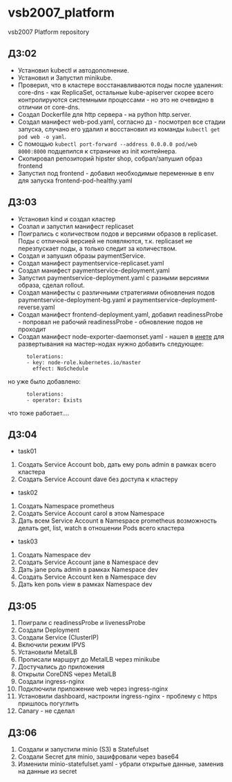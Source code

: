 # vsb2007_platform
vsb2007 Platform repository

## ДЗ:02
- Установил kubectl и автодополнение.
- Установил и Запустил minikube.
- Проверил, что в кластере восстанавливаются поды после удаления: core-dns - как ReplicaSet, остальные kube-apiserver
  скорее всего контролируются системными процессами - но это не очевидно в отличии от core-dns.
- Создал Dockerfile для http сервера - на python http.server.
- Создал манифест web-pod.yaml, согласно дз - посмотрел все стадии запуска, случано его удалил и восстановил из команды `kubectl get pod web -o yaml`.
- С помощью `kubectl port-forward --address 0.0.0.0 pod/web 8000:8000` подцепился к страничке из init контейнера.
- Скопировал репозиторий hipster shop, собрал/запушил образ frontend
- Запустил под frontend - добавил необходимые переменные в env для запуска frontend-pod-healthy.yaml


## ДЗ:03
- Установил kind и создал кластер
- Созлал и запустил манифест replicaset
- Поигрались с количеством подов и версиями образов в replicaset. Поды с отличной версией не появляются,
  т.к. replicaset не перезпускает поды, а только следит за количеством.
- Создал и запушил образы paymentService.
- Создал манифест paymentservice-replicaset.yaml
- Создал манифест paymentservice-deployment.yaml
- Запустил paymentservice-deployment.yaml с разными версиями образа, сделал rollout.
- Создал манифесты с различными стратегиями обновления подов paymentservice-deployment-bg.yaml и paymentservice-deployment-reverse.yaml
- Создал манифест frontend-deployment.yaml, добавил readinessProbe - попровал не рабочий readinessProbe - обновление подов не проходит
- Создал манифест node-exporter-daemonset.yaml - нашел в [инете](https://raw.githubusercontent.com/coreos/kube-prometheus/master/manifests/node-exporter-daemonset.yaml)
для развертывания на мастер-нодах нужно добавить следующее:
```
      tolerations:
      - key: node-role.kubernetes.io/master
        effect: NoSchedule
```
но уже было добавлено:
```
      tolerations:
      - operator: Exists
```
что тоже работает....

## ДЗ:04

- task01
1. Создать Service Account bob, дать ему роль admin в рамках всего кластера
2. Создать Service Account dave без доступа к кластеру

- task02
1. Создать Namespace prometheus
2. Создать Service Account carol в этом Namespace
3. Дать всем Service Account в Namespace prometheus возможность делать get, list, watch в отношении Pods всего кластера

- task03
1. Создать Namespace dev
2. Создать Service Account jane в Namespace dev
3. Дать jane роль admin в рамках Namespace dev
4. Создать Service Account ken в Namespace dev
5. Дать ken роль view в рамках Namespace dev

## ДЗ:05
1. Поиграли с readinessProbe и livenessProbe
2. Создали Deployment
3. Создали Service (ClusterIP)
4. Включили режим IPVS
5. Установили MetalLB
6. Прописали маршрут до MetalLB через minikube
7. Достучались до приложения
8. Открыли CoreDNS через MetalLB
9. Создали ingress-nginx
10. Подключили приложение web через ingress-nginx
11. Установили dashboard, настроили ingress-nginx - проблему с https пришлось погуглить
12. Canary - не сделал

## ДЗ:06
1. Создали и запустили minio (S3) в Statefulset
2. Cоздали Secret для minio, зашифровали через base64
3. Изменили minio-statefulset.yaml - убрали открытые данные, заменив на данные из secret
